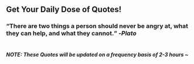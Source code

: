 ## Get Your Daily Dose of Quotes!
### <q>There are two things a person should never be angry at, what they can help, and what they cannot.</q> -<em>Plato</em> <br><br>
##### NOTE: These Quotes will be updated on a frequency basis of 2-3 hours ~
